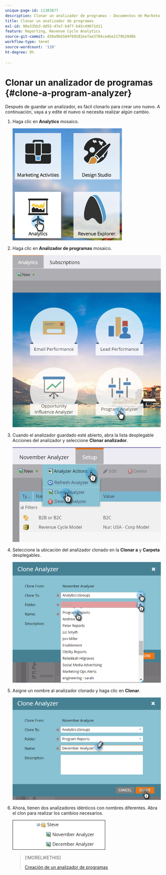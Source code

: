 ```yaml
---
unique-page-id: 11383877
description: Clonar un analizador de programas - Documentos de Marketo - Documentación del producto
title: Clonar un analizador de programas
exl-id: 90a335b3-dd55-47e7-b4f7-b45c49671d11
feature: Reporting, Revenue Cycle Analytics
source-git-commit: d20a9bb584f69282eefae3704ce4be2179b29d0b
workflow-type: tm+mt
source-wordcount: '110'
ht-degree: 0%

---
```


# Clonar un analizador de programas {#clone-a-program-analyzer}

Después de guardar un analizador, es fácil clonarlo para crear uno nuevo. A continuación, vaya a y edite el nuevo si necesita realizar algún cambio.

1. Haga clic en **Analytics** mosaico.

   ![](assets/2017-05-01-08-20-37.png)

1. Haga clic en **Analizador de programas** mosaico.

   ![](assets/program-analyzer-icon-hand.png)

1. Cuando el analizador guardado esté abierto, abra la lista desplegable Acciones del analizador y seleccione **Clonar analizador**.

   ![](assets/image2016-10-31-16-3a12-3a6.png)

1. Seleccione la ubicación del analizador clonado en la **Clonar a** y **Carpeta** desplegables.

   ![](assets/image2016-10-31-16-3a13-3a42.png)

1. Asigne un nombre al analizador clonado y haga clic en **Clonar**.

   ![](assets/image2016-10-31-16-3a15-3a15.png)

1. Ahora, tienen dos analizadores idénticos con nombres diferentes. Abra el clon para realizar los cambios necesarios.

   ![](assets/image2016-10-31-16-3a17-3a11.png)

   >[!MORELIKETHIS]
   >
   >[Creación de un analizador de programas](/help/marketo/product-docs/reporting/revenue-cycle-analytics/program-analytics/create-a-program-analyzer.md)
